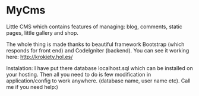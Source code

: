 # MyCms
Little CMS which contains features of managing: blog, comments, static pages, little gallery and shop. 

The whole thing is made thanks to beautiful framework Bootstrap (which responds for front end) and CodeIgniter (backend).
You can see it working here: http://krokiety.hol.es/

Instalation:
I have put there database localhost.sql which can be installed on your hosting. 
Then all you need to do is few modification in application/config to work anywhere. (database name, user name etc).
Call me if you need help:)
